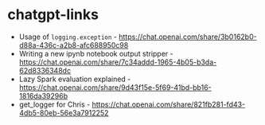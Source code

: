 # chatgpt-links
* Usage of `logging.exception` - https://chat.openai.com/share/3b0162b0-d88a-436c-a2b8-afc688950c98
* Writing a new ipynb notebook output stripper - https://chat.openai.com/share/7c34addd-1965-4b05-b3da-62d8336348dc
* Lazy Spark evaluation explained - https://chat.openai.com/share/9d43f15e-5f69-41bd-bb16-1816da39296b
* get_logger for Chris - https://chat.openai.com/share/821fb281-fd43-4db5-80eb-56e3a7912252
